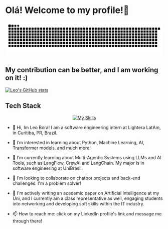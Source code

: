 <H1> Olá! Welcome to my profile!🤖 </H1>

![snakegrid](https://github.com/leonardobora/leonardobora/blob/output/github-contribution-grid-snake-dark.svg)

## My contribution can be better, and I am working on it! :) 
[![Leo's GitHub stats](https://github-readme-stats.vercel.app/api?username=leonardobora&theme=transparent)](https://github.com/anuraghazra/github-readme-stats)

## Tech Stack

<p align="center">
  <a href="https://skillicons.dev/icons?i=vscode,python,azure,js,html,css,vercel,arduino,c,cpp,django,docker,git,pycharm,postman">
    <img src="https://skillicons.dev/icons?i=vscode,python,azure,js,html,css,vercel,arduino,c,cpp,django,docker,git,pycharm,postman" alt="My Skills">
  </a>
</p>
    
- 👋 Hi, Im Leo Bora! I am a software engineering intern at Lightera LatAm, in Curitiba, PR, Brazil. 

- 👀 I’m interested in learning about Python, Machine Learning, AI, Transformer models, and much more!

- 🌱 I’m currently learning about Multi-Agentic Systems using LLMs and AI Tools, such as LangFlow, CrewAI and LangChain. My major is in software engineering at UniBrasil. 

- 💞️ I’m looking to collaborate on chatbot projects and back-end challenges. I'm a problem solver!

- 📝 I'm actively writing an academic paper on Artificial Intelligence at my Uni, and I currently am a class representative as well, engaging students into networking and developing soft skills within the IT industry.

- 📫 How to reach me: click on my LinkedIn profile's link and message me through there!
